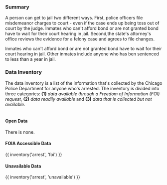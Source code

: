 ### Summary

A person can get to jail two different ways. First, police officers file misdemeanor charges to court - even if the case ends up being toss out of court by the judge. Inmates who can't afford bond or are not granted bond have to wait for their court hearing in jail. Second,the state's attorney's office reviews the evidence for a felony case and agrees to file changes.

Inmates who can't afford bond or are not granted bond have to wait for their court hearing in jail. Other inmates include anyone who has ben sentenced to less than a year in jail.

### Data Inventory

The data inventory is a list of the information that's collected by the Chicago Police Department for anyone who's arrested. The inventory is divided into three categories: **(1)** *data available through a Freedom of Information (FOI) request*, **(2)** *data readily available* and **(3)** *data that is collected but not available*. <br><br>


#### Open Data

There is none.

#### FOIA Accessible Data

{{ inventory('arrest', 'foi') }}

#### Unavailable Data

{{ inventory('arrest', 'unavailable') }}
